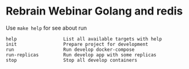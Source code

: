 # Rebrain Webinar Golang and redis

Use `make help` for see about run

```shell
help                 List all available targets with help
init                 Prepare project for development
run                  Run develop docker-compose
run-replicas         Run develop app with some replicas
stop                 Stop all develop containers
```